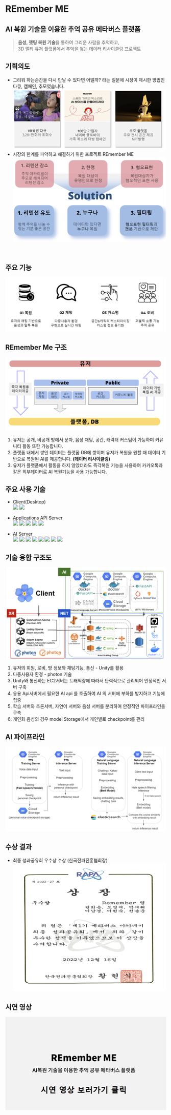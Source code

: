 # REmember ME
## AI 복원 기술을 이용한 추억 공유 메타버스 플랫폼
> <b>음성, 챗팅 복원 기술</b>을 통하여 그리운 사람을 추억하고, <br>3D 멀티 유저 플랫폼에서 
추억을 쌓는 데이터 리사이클링 프로젝트 

## 기획의도
- 그리워 하는순간을 다시 만날 수 있다면 어떨까? 라는 질문에 시장이 제시한 방법인 다큐, 캠페인, 추모였습니다.
![planing intention](https://github.com/Team-Remember/.github/blob/main/img/planing%20intention.png)
- 시장의 한계를 파악하고 해결하기 위한 프로젝트 REmember ME
![solution](https://github.com/Team-Remember/.github/blob/main/img/solution.png)
<br>

## 주요 기능
![main function](https://github.com/Team-Remember/.github/blob/main/img/main%20function.png)

## REmember Me 구조
![technology structure](https://github.com/Team-Remember/.github/blob/main/img/data%20structure.png)
1. 유저는 공개, 비공개 방에서 문자, 음성 채팅, 공간, 캐릭터 커스텀이 가능하며 커뮤니티 활동 또한 가능합니다.
2. 플랫폼 내에서 쌓인 데이터는 플랫폼 DB에 쌓이며 유저가 복원을 원할 때 데이터 기반으로 복원된 AI를 제공합니다. **(데이터 리사이클링)**
3. 유저가 플랫폼에서 활동을 하지 않았더라도 즉각복원 기능을 사용하여 카카오톡과 같은 외부데이터로 AI 복원기능을 사용 가능합니다.

## 주요 사용 기술
- Client(Desktop)<br>
<img src="https://img.shields.io/badge/Unity-000?style=for-the-badge&logo=unity&logoColor=white"> <img src="https://img.shields.io/badge/photon-000?style=for-the-badge&logo=Unity&logoColor=white">

- Applications API Server<br>
<img src="https://img.shields.io/badge/AWS-232F3E?style=for-the-badge&logo=AmazonAWS&logoColor=white"> <img src="https://img.shields.io/badge/Amazon S3-569A31?style=for-the-badge&logo=Amazon s3&logoColor=white"> <img src="https://img.shields.io/badge/Amazon RDS-527FFF?style=for-the-badge&logo=Amazon RDS&logoColor=white"> <img src="https://img.shields.io/badge/Docker-2496ED?style=for-the-badge&logo=Docker&logoColor=white"> <img src="https://img.shields.io/badge/spring-6DB33F?style=for-the-badge&logo=spring&logoColor=white">

- AI Server<br>
<img src="https://img.shields.io/badge/Google Compute Engine-4285F4?style=for-the-badge&logo=Google Cloud&logoColor=white"> <img src="https://img.shields.io/badge/Google Cloud storage-4285F4?style=for-the-badge&logo=Google Cloud&logoColor=white"> <img src="https://img.shields.io/badge/Docker-2496ED?style=for-the-badge&logo=Docker&logoColor=white"> <img src="https://img.shields.io/badge/ONNX Runtime-005CED?style=for-the-badge&logo=ONNX&logoColor=white"> <img src="https://img.shields.io/badge/FastAPI-009688?style=for-the-badge&logo=FastAPI&logoColor=white"> <img src="https://img.shields.io/badge/elasticsearch-005571?style=for-the-badge&logo=elasticsearch&logoColor=white"> <img src="https://img.shields.io/badge/pytorch-EE4C2C?style=for-the-badge&logo=pytorch&logoColor=white"> <img src="https://img.shields.io/badge/TensorFlow-FF6F00?style=for-the-badge&logo=TensorFlow&logoColor=white">

## 기술 융합 구조도
![technology structure](https://github.com/Team-Remember/.github/blob/main/img/technology%20convergence%20structure%20diagram.png)
1. 유저의 회원, 로비, 방 정보와 채팅기능, 통신 - Unity를 활용
2. 다중사용자 환경 - photon 기술
3. Unity와 통신하는 EC2서버는 트래픽량에 따라서 탄력적으로 관리되어 안정적인 서버 구축
4. 응용 Api서버에서 필요한 AI api 를 호출하여 AI 의 서버에 부하를 방지하고 기능에 집중
5. 학습 서버와 추론서버, 자연어 서버와 음성 서버를 분리하여 안정적인 파이프라인을 구축 
6. 개인화 음성의 경우 model Storage에서 개인별로 checkpoint를 관리

## AI 파이프라인
![AI pipeline](https://github.com/Team-Remember/.github/blob/main/img/AI%20pipeline.png)<br>

## 수상 결과
- 최종 성과공유회 우수상 수상 (한국전파진흥협회장)
<img src="https://github.com/Team-Remember/.github/blob/main/img/remember.png" width="500" height="400"/><br>


## 시연 영상
[![REmember ME 시연 영상](https://github.com/Team-Remember/.github/blob/main/img/youtube%20link.png)](https://youtu.be/0zYosRkKpBA?t=0s) 
